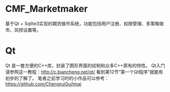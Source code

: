 # CMF_Marketmaker

基于Qt + Sqlite3实现的期货做市系统，功能包括用户注册、权限管理、多策略做市、风控设置等。

# Qt
Qt 是一套方便的C++库，封装了图形界面的绘制和众多C++原有的特性。
Qt入门请参照这一教程：http://c.biancheng.net/qt/ 看到第12节“第一个Qt程序”就能有初步的了解了。
笔者之前学习时的小作品可以参考：https://github.com/ChengruiGu/tmaj

